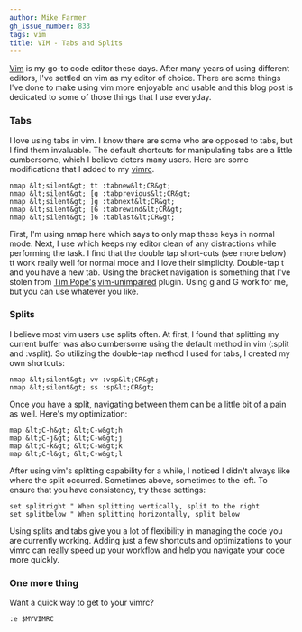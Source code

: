 ```yaml
---
author: Mike Farmer
gh_issue_number: 833
tags: vim
title: VIM - Tabs and Splits
---
```




[Vim](http://www.vim.org/) is my go-to code editor these days. After many years of using different editors, I've settled on vim as my editor of choice. There are some things I've done to make using vim more enjoyable and usable and this blog post is dedicated to some of those things that I use everyday.

### Tabs

I love using tabs in vim. I know there are some who are opposed to tabs, but I find them invaluable. The default shortcuts for manipulating tabs are a little cumbersome, which I believe deters many users. Here are some modifications that I added to my [vimrc](https://github.com/mikefarmer/dotfiles/blob/master/vimrc).

```nohighlight
nmap &lt;silent&gt; tt :tabnew&lt;CR&gt;
nmap &lt;silent&gt; [g :tabprevious&lt;CR&gt;
nmap &lt;silent&gt; ]g :tabnext&lt;CR&gt;
nmap &lt;silent&gt; [G :tabrewind&lt;CR&gt;
nmap &lt;silent&gt; ]G :tablast&lt;CR&gt;
```

First, I'm using nmap here which says to only map these keys in normal mode. Next, I use <silent> which keeps my editor clean of any distractions while performing the task. I find that the double tap short-cuts (see more below) tt work really well for normal mode and I love their simplicity. Double-tap t and you have a new tab. Using the bracket navigation is something that I've stolen from [Tim Pope's](https://github.com/tpope) [vim-unimpaired](https://github.com/tpope/vim-unimpaired) plugin. Using g and G work for me, but you can use whatever you like.

### Splits

I believe most vim users use splits often. At first, I found that splitting my current buffer was also cumbersome using the default method in vim (:split and :vsplit). So utilizing the double-tap method I used for tabs, I created my own shortcuts:

```nohighlight
nmap &lt;silent&gt; vv :vsp&lt;CR&gt;
nmap &lt;silent&gt; ss :sp&lt;CR&gt;
```

Once you have a split, navigating between them can be a little bit of a pain as well. Here's my optimization:

```nohighlight
map &lt;C-h&gt; &lt;C-w&gt;h
map &lt;C-j&gt; &lt;C-w&gt;j
map &lt;C-k&gt; &lt;C-w&gt;k
map &lt;C-l&gt; &lt;C-w&gt;l
```

After using vim's splitting capability for a while, I noticed I didn't always like where the split occurred. Sometimes above, sometimes to the left. To ensure that you have consistency, try these settings:

```
set splitright " When splitting vertically, split to the right
set splitbelow " When splitting horizontally, split below
```

Using splits and tabs give you a lot of flexibility in managing the code you are currently working. Adding just a few shortcuts and optimizations to your vimrc can really speed up your workflow and help you navigate your code more quickly.

### One more thing

Want a quick way to get to your vimrc?

```nohighlight
:e $MYVIMRC
```

